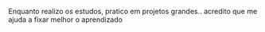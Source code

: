 Enquanto realizo os estudos, pratico em projetos grandes.. acredito que me ajuda a fixar melhor o aprendizado
